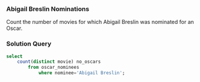 ### Abigail Breslin Nominations


Count the number of movies for which Abigail Breslin was nominated for an Oscar.




### Solution Query

```sql
select 
    count(distinct movie) no_oscars 
        from oscar_nominees
            where nominee='Abigail Breslin';

```


